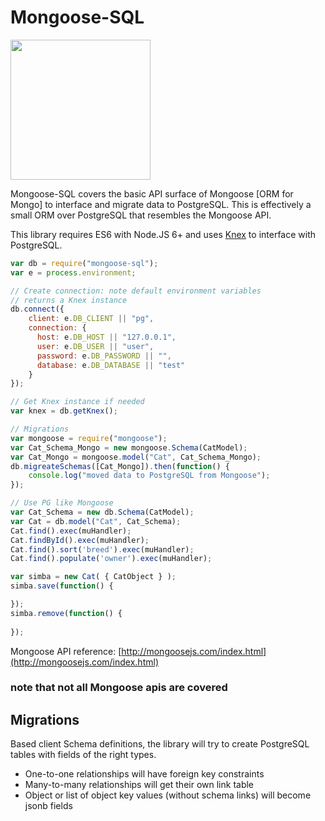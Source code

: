 # Mongoose-SQL

<img height="224px" src = "http://t10.deviantart.net/l0aLpKFx8pPp4COINIGMRXIVWuQ=/fit-in/700x350/filters:fixed_height(100,100):origin()/pre05/503a/th/pre/f/2014/341/1/5/rikki_tikki_tavi_by_hidde99-d88zxp6.png"/>

Mongoose-SQL covers the basic API surface of Mongoose [ORM for Mongo] to interface and migrate data to PostgreSQL. This is effectively a small ORM over PostgreSQL that resembles the Mongoose API.

This library requires ES6 with Node.JS 6+ and uses [Knex](http://knexjs.org/) to interface with PostgreSQL.

```js
var db = require("mongoose-sql");
var e = process.environment;

// Create connection: note default environment variables
// returns a Knex instance
db.connect({
    client: e.DB_CLIENT || "pg",
    connection: {
      host: e.DB_HOST || "127.0.0.1",
      user: e.DB_USER || "user",
      password: e.DB_PASSWORD || "",
      database: e.DB_DATABASE || "test"
    }
});

// Get Knex instance if needed
var knex = db.getKnex();

// Migrations
var mongoose = require("mongoose");
var Cat_Schema_Mongo = new mongoose.Schema(CatModel);
var Cat_Mongo = mongoose.model("Cat", Cat_Schema_Mongo);
db.migreateSchemas([Cat_Mongo]).then(function() {
    console.log("moved data to PostgreSQL from Mongoose");
});

// Use PG like Mongoose
var Cat_Schema = new db.Schema(CatModel);
var Cat = db.model("Cat", Cat_Schema);
Cat.find().exec(muHandler);
Cat.findById().exec(muHandler);
Cat.find().sort('breed').exec(muHandler);
Cat.find().populate('owner').exec(muHandler);

var simba = new Cat( { CatObject } );
simba.save(function() {

});
simba.remove(function() {
    
});
```

Mongoose API reference:
[http://mongoosejs.com/index.html](http://mongoosejs.com/index.html)
### note that not all Mongoose apis are covered

## Migrations

Based client Schema definitions, the library will try to create PostgreSQL tables with fields of the right types.

* One-to-one relationships will have foreign key constraints
* Many-to-many relationships will get their own link table
* Object or list of object key values (without schema links) will become jsonb fields

